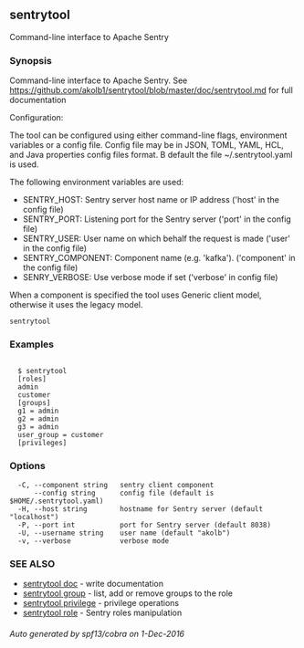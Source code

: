 ## sentrytool

Command-line interface to Apache Sentry

### Synopsis


Command-line interface to Apache Sentry.
See https://github.com/akolb1/sentrytool/blob/master/doc/sentrytool.md for full documentation

Configuration:

The tool can be configured using either command-line flags, environment variables or
a config file. Config file may be in JSON, TOML, YAML, HCL, and
Java properties config files format. B default the file ~/.sentrytool.yaml is used.

 The following environment variables are used:

* SENTRY_HOST:      Sentry server host name or IP address ('host' in the config file)
* SENTRY_PORT:      Listening port for the Sentry server ('port' in the config file)
* SENTRY_USER:      User name on which behalf the request is made ('user' in the config file)
* SENTRY_COMPONENT: Component name (e.g. 'kafka'). ('component' in the config file)
* SENRY_VERBOSE:    Use verbose mode if set ('verbose' in config file)

When a component is specified the tool uses Generic client model, otherwise it uses the
legacy model.


```
sentrytool
```

### Examples

```

  $ sentrytool
  [roles]
  admin
  customer
  [groups]
  g1 = admin
  g2 = admin
  g3 = admin
  user_group = customer
  [privileges]

```

### Options

```
  -C, --component string   sentry client component
      --config string      config file (default is $HOME/.sentrytool.yaml)
  -H, --host string        hostname for Sentry server (default "localhost")
  -P, --port int           port for Sentry server (default 8038)
  -U, --username string    user name (default "akolb")
  -v, --verbose            verbose mode
```

### SEE ALSO
* [sentrytool doc](sentrytool_doc.md)	 - write documentation
* [sentrytool group](sentrytool_group.md)	 - list, add or remove groups to the role
* [sentrytool privilege](sentrytool_privilege.md)	 - privilege operations
* [sentrytool role](sentrytool_role.md)	 - Sentry roles manipulation

###### Auto generated by spf13/cobra on 1-Dec-2016

